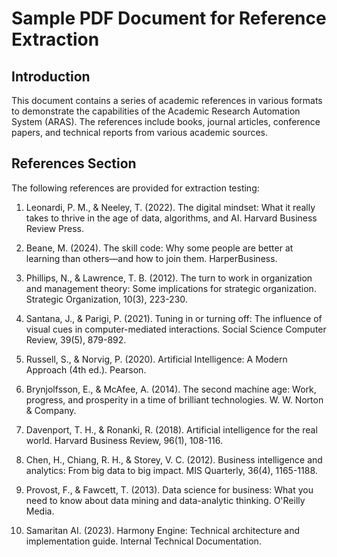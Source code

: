 # Sample PDF Document for Reference Extraction

## Introduction

This document contains a series of academic references in various formats to demonstrate the capabilities of the Academic Research Automation System (ARAS). The references include books, journal articles, conference papers, and technical reports from various academic sources.

## References Section

The following references are provided for extraction testing:

1. Leonardi, P. M., & Neeley, T. (2022). The digital mindset: What it really takes to thrive in the age of data, algorithms, and AI. Harvard Business Review Press.

2. Beane, M. (2024). The skill code: Why some people are better at learning than others—and how to join them. HarperBusiness.

3. Phillips, N., & Lawrence, T. B. (2012). The turn to work in organization and management theory: Some implications for strategic organization. Strategic Organization, 10(3), 223-230.

4. Santana, J., & Parigi, P. (2021). Tuning in or turning off: The influence of visual cues in computer-mediated interactions. Social Science Computer Review, 39(5), 879-892.

5. Russell, S., & Norvig, P. (2020). Artificial Intelligence: A Modern Approach (4th ed.). Pearson.

6. Brynjolfsson, E., & McAfee, A. (2014). The second machine age: Work, progress, and prosperity in a time of brilliant technologies. W. W. Norton & Company.

7. Davenport, T. H., & Ronanki, R. (2018). Artificial intelligence for the real world. Harvard Business Review, 96(1), 108-116.

8. Chen, H., Chiang, R. H., & Storey, V. C. (2012). Business intelligence and analytics: From big data to big impact. MIS Quarterly, 36(4), 1165-1188.

9. Provost, F., & Fawcett, T. (2013). Data science for business: What you need to know about data mining and data-analytic thinking. O'Reilly Media.

10. Samaritan AI. (2023). Harmony Engine: Technical architecture and implementation guide. Internal Technical Documentation.
